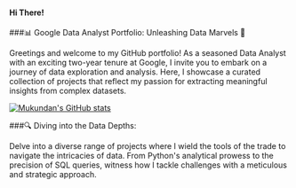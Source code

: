 #### Hi There!


###📊 Google Data Analyst Portfolio: Unleashing Data Marvels 🚀

Greetings and welcome to my GitHub portfolio! As a seasoned Data Analyst with an exciting two-year tenure at Google, I invite you to embark on a journey of data exploration and analysis. Here, I showcase a curated collection of projects that reflect my passion for extracting meaningful insights from complex datasets.

[![Mukundan's GitHub stats](https://github-readme-stats.vercel.app/api?username=NiKeY27)](https://github.com/anuraghazra/github-readme-stats)

###🔍 Diving into the Data Depths:

Delve into a diverse range of projects where I wield the tools of the trade to navigate the intricacies of data. From Python's analytical prowess to the precision of SQL queries, witness how I tackle challenges with a meticulous and strategic approach.

